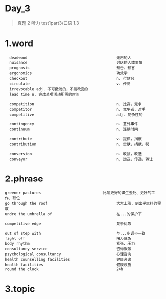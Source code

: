 # Day_3
> 真题 2 听力 test1part3/口语 1.3
# 1.word
      deadwood                                        无用的人
      nuisance                                        讨厌的人或事情
      prognosis                                       预告、预言
      ergonomics                                      功效学
      checkout                                        n. 付款台
      circulate                                       v. 传阅
      irrevocable adj. 不可撤消的，不能改变的
      lead time n. 完成某项活动所需的时间

      competition                                     n. 比赛，竞争
      competitor                                      n. 竞争者，对手
      competitive                                     adj. 竞争性的

      contingency                                     n. 意外事件
      continuum                                       n. 连续时间

      contribute                                      v. 提供，捐献
      contribution                                    n. 贡献，捐献，税

      conversion                                      n. 改装，改造
      conveyor                                        n. 运送，传递，转让

# 2.phrase
    greener pastures                            比喻更好的谋生去处、更好的工作、职位
    go through the roof                               大大上涨，到出乎意料的程度
    undre the umbrella of                             在...的保护下
    
    competitive edge                                  竞争优势
    
    out of step with                                  与...步调不一致
    fight off                                         竭力避免
    body rhythm                                       紧张、压力
    consultancy service                               咨询服务
    psychological consultancy                         心理咨询
    health counselling facilities                     健康咨询
    health facilities                                 健康设施
    round the clock                                   24h

# 3.topic  













